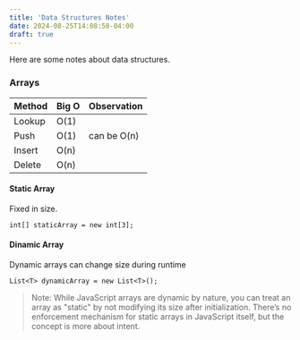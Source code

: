 ```yaml
---
title: 'Data Structures Notes'
date: 2024-08-25T14:08:58-04:00
draft: true
---
```


Here are some notes about data structures.

### Arrays

| Method | Big O | Observation |
| ------ | ----- | ----------- |
| Lookup | O(1)  |             |
| Push   | O(1)  | can be O(n) |
| Insert | O(n)  |             |
| Delete | O(n)  |             |

#### Static Array

Fixed in size.
```
int[] staticArray = new int[3]; 
```

#### Dinamic Array

Dynamic arrays can change size during runtime

```
List<T> dynamicArray = new List<T>();
```

> Note: While JavaScript arrays are dynamic by nature, you can treat an array as "static" by not modifying its size after initialization. There’s no enforcement mechanism for static arrays in JavaScript itself, but the concept is more about intent.

